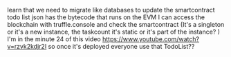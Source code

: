 learn that we need to migrate like databases to update the smartcontract
todo list json has the bytecode that runs on the EVM
I can access the blockchain with truffle.console and check the smartcontract (It's a singleton or it's a new instance, the taskcount it's static or it's part of the instance? )
I'm in the minute 24 of this video https://www.youtube.com/watch?v=rzvk2kdjr2I
so once it's deployed everyone use that TodoList??
